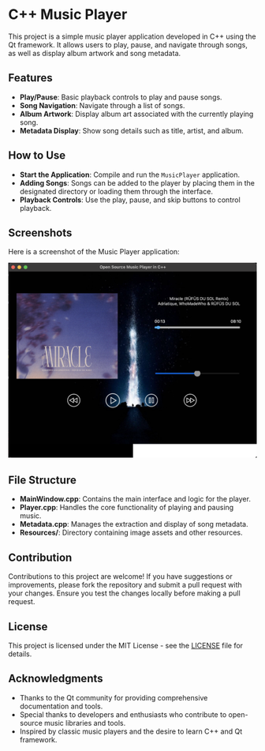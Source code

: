 # C++ Music Player

This project is a simple music player application developed in C++ using the Qt framework. It allows users to play, pause, and navigate through songs, as well as display album artwork and song metadata.

## Features

- **Play/Pause**: Basic playback controls to play and pause songs.
- **Song Navigation**: Navigate through a list of songs.
- **Album Artwork**: Display album art associated with the currently playing song.
- **Metadata Display**: Show song details such as title, artist, and album.

## How to Use

- **Start the Application**: Compile and run the `MusicPlayer` application.
- **Adding Songs**: Songs can be added to the player by placing them in the designated directory or loading them through the interface.
- **Playback Controls**: Use the play, pause, and skip buttons to control playback.

## Screenshots

Here is a screenshot of the Music Player application:

![image](https://github.com/Cabezlea/MusicPlayer/blob/main/Images/ForReadMe.png)

## File Structure

- **MainWindow.cpp**: Contains the main interface and logic for the player.
- **Player.cpp**: Handles the core functionality of playing and pausing music.
- **Metadata.cpp**: Manages the extraction and display of song metadata.
- **Resources/**: Directory containing image assets and other resources.

## Contribution

Contributions to this project are welcome! If you have suggestions or improvements, please fork the repository and submit a pull request with your changes. Ensure you test the changes locally before making a pull request.

## License

This project is licensed under the MIT License - see the [LICENSE](LICENSE) file for details.

## Acknowledgments

- Thanks to the Qt community for providing comprehensive documentation and tools.
- Special thanks to developers and enthusiasts who contribute to open-source music libraries and tools.
- Inspired by classic music players and the desire to learn C++ and Qt framework.
